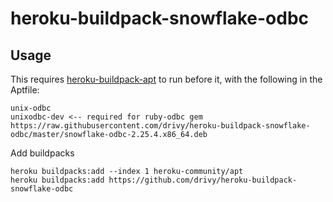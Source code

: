 heroku-buildpack-snowflake-odbc
===

## Usage
This requires [heroku-buildpack-apt](https://github.com/heroku/heroku-buildpack-apt) to run before
it, with the following in the Aptfile:


```
unix-odbc
unixodbc-dev <-- required for ruby-odbc gem
https://raw.githubusercontent.com/drivy/heroku-buildpack-snowflake-odbc/master/snowflake-odbc-2.25.4.x86_64.deb
```

Add buildpacks

```
heroku buildpacks:add --index 1 heroku-community/apt
heroku buildpacks:add https://github.com/drivy/heroku-buildpack-snowflake-odbc
```
